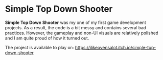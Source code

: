# Simple Top Down Shooter

**Simple Top Down Shooter** was my one of my first game development projects. As a result, the code is a bit messy and contains several bad practices. However, the gameplay and non-UI visuals are relatively polished and I am quite proud of how it turned out. 

The project is available to play on: https://ilikeovensalot.itch.io/simple-top-down-shooter
